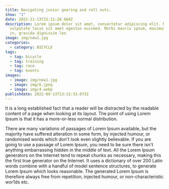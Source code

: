 ```yaml
---
title: Navigating junior gearing and roll outs.
show: "1"
date: 2022-11-13T15:11:28.668Z
description: Lorem ipsum dolor sit amet, consectetur adipiscing elit. Nullam
  vulputate lacus sit amet egestas euismod. Morbi mauris ipsum, maximus vel odio
  in, gravida dignissim leo
image: img/new1.jpg
categories:
  - category: BICYCLE
tags:
  - tag: bicycle
  - tag: training
  - tag: race
  - tag: events
images:
  - image: img/new1.jpg
  - image: img/6.jpeg
  - image: img/4.webp
publishdate: 2022-09-13T13:11:33.073Z
---
```

<!--StartFragment-->

It is a long established fact that a reader will be distracted by the readable content of a page when looking at its layout. The point of using Lorem Ipsum is that it has a more-or-less normal distribution.

There are many variations of passages of Lorem Ipsum available, but the majority have suffered alteration in some form, by injected humour, or randomised words which don't look even slightly believable. If you are going to use a passage of Lorem Ipsum, you need to be sure there isn't anything embarrassing hidden in the middle of text. All the Lorem Ipsum generators on the Internet tend to repeat chunks as necessary, making this the first true generator on the Internet. It uses a dictionary of over 200 Latin words combine with a handful of model sentence structures, to generate Lorem Ipsum which looks reasonable. The generated Lorem Ipsum is therefore always free from repetition, injected humour, or non-characteristic wor1ds etc.

<!--EndFragment-->